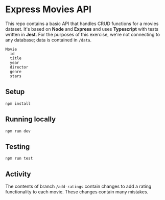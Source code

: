 # Express Movies API

This repo contains a basic API that handles CRUD functions for a movies dataset. It's based on **Node** and **Express** and uses **Typescript** with tests written in **Jest**. For the purposes of this exercise, we're not connecting to any database; data is contained in `/data`.

```
Movie
  id
  title
  year
  director
  genre
  stars
```

## Setup

`npm install`

## Running locally

`npm run dev`

## Testing

`npm run test`

## Activity

The contents of branch `/add-ratings` contain changes to add a rating functionality to each movie. These changes contain many mistakes.